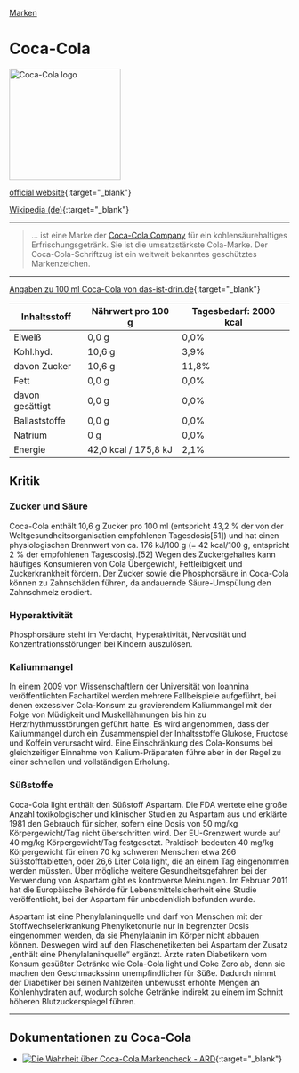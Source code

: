 [Marken](../marken.html)   

# Coca-Cola

<img src="https://upload.wikimedia.org/wikipedia/commons/c/ce/Coca-Cola_logo.svg" height="200" alt="Coca-Cola logo">

[official website](http://www.coca-cola.com/){:target="_blank"}

[Wikipedia (de)](https://de.wikipedia.org/wiki/Coca-Cola){:target="_blank"}

---

> ... ist eine Marke der [Coca-Cola Company](../konzerne/coca-cola_co.html) für ein kohlensäurehaltiges Erfrischungsgetränk. Sie ist die umsatzstärkste Cola-Marke. Der Coca-Cola-Schriftzug ist ein weltweit bekanntes geschütztes Markenzeichen.

---

[Angaben zu 100 ml Coca-Cola von das-ist-drin.de](http://das-ist-drin.de/Coca-Cola-Coke-2-l--11202/){:target="_blank"}   

Inhaltsstoff | Nährwert pro 100 g | Tagesbedarf: 2000 kcal
---	| --- | ---
Eiweiß | 0,0 g | 0,0%
Kohl.hyd. | 10,6 g | 3,9%
davon Zucker | 10,6 g | 11,8%
Fett | 0,0 g | 0,0%
davon gesättigt | 0,0 g | 0,0%
Ballaststoffe | 0,0 g | 0,0%
Natrium | 0 g | 0,0%
Energie | 42,0 kcal / 175,8 kJ | 2,1%

## Kritik

### Zucker und Säure
Coca-Cola enthält 10,6 g Zucker pro 100 ml (entspricht 43,2 % der von der Weltgesundheitsorganisation empfohlenen Tagesdosis[51]) und hat einen physiologischen Brennwert von ca. 176 kJ/100 g (= 42 kcal/100 g, entspricht 2 % der empfohlenen Tagesdosis).[52] Wegen des Zuckergehaltes kann häufiges Konsumieren von Cola Übergewicht, Fettleibigkeit und Zuckerkrankheit fördern.
Der Zucker sowie die Phosphorsäure in Coca-Cola können zu Zahnschäden führen, da andauernde Säure-Umspülung den Zahnschmelz erodiert.

### Hyperaktivität
Phosphorsäure steht im Verdacht, Hyperaktivität, Nervosität und Konzentrationsstörungen bei Kindern auszulösen.

### Kaliummangel
In einem 2009 von Wissenschaftlern der Universität von Ioannina veröffentlichten Fachartikel werden mehrere Fallbeispiele aufgeführt, bei denen exzessiver Cola-Konsum zu gravierendem Kaliummangel mit der Folge von Müdigkeit und Muskellähmungen bis hin zu Herzrhythmusstörungen geführt hatte. Es wird angenommen, dass der Kaliummangel durch ein Zusammenspiel der Inhaltsstoffe Glukose, Fructose und Koffein verursacht wird. Eine Einschränkung des Cola-Konsums bei gleichzeitiger Einnahme von Kalium-Präparaten führe aber in der Regel zu einer schnellen und vollständigen Erholung.

### Süßstoffe
Coca-Cola light enthält den Süßstoff Aspartam. Die FDA wertete eine große Anzahl toxikologischer und klinischer Studien zu Aspartam aus und erklärte 1981 den Gebrauch für sicher, sofern eine Dosis von 50 mg/kg Körpergewicht/Tag nicht überschritten wird. Der EU-Grenzwert wurde auf 40 mg/kg Körpergewicht/Tag festgesetzt. Praktisch bedeuten 40 mg/kg Körpergewicht für einen 70 kg schweren Menschen etwa 266 Süßstofftabletten, oder 26,6 Liter Cola light, die an einem Tag eingenommen werden müssten. Über mögliche weitere Gesundheitsgefahren bei der Verwendung von Aspartam gibt es kontroverse Meinungen. Im Februar 2011 hat die Europäische Behörde für Lebensmittelsicherheit eine Studie veröffentlicht, bei der Aspartam für unbedenklich befunden wurde.

Aspartam ist eine Phenylalaninquelle und darf von Menschen mit der Stoffwechselerkrankung Phenylketonurie nur in begrenzter Dosis eingenommen werden, da sie Phenylalanin im Körper nicht abbauen können. Deswegen wird auf den Flaschenetiketten bei Aspartam der Zusatz „enthält eine Phenylalaninquelle“ ergänzt.
Ärzte raten Diabetikern vom Konsum gesüßter Getränke wie Cola-Cola light und Coke Zero ab, denn sie machen den Geschmackssinn unempfindlicher für Süße. Dadurch nimmt der Diabetiker bei seinen Mahlzeiten unbewusst erhöhte Mengen an Kohlenhydraten auf, wodurch solche Getränke indirekt zu einem im Schnitt höheren Blutzuckerspiegel führen.

---

## Dokumentationen zu Coca-Cola
* [![Die Wahrheit über Coca-Cola Markencheck - ARD](http://img.youtube.com/vi/ciGZQ_3FPI4/0.jpg)](https://www.youtube.com/watch?v=ciGZQ_3FPI4){:target="_blank"}
